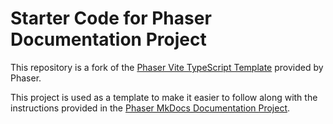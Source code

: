 # Starter Code for Phaser Documentation Project

This repository is a fork of the [Phaser Vite TypeScript Template](https://github.com/phaserjs/template-vite-ts) provided by Phaser. 

This project is used as a template to make it easier to follow along with the instructions provided in the [Phaser MkDocs Documentation Project](https://github.com/ndgeniebla/phaser-mkdocs).
